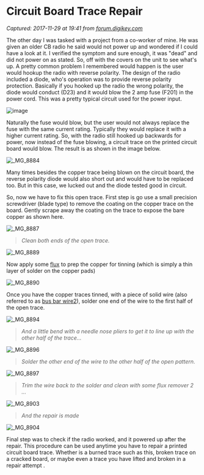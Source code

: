 # Circuit Board Trace Repair

_Captured: 2017-11-29 at 19:41 from [forum.digikey.com](https://forum.digikey.com/t/circuit-board-trace-repair/826?WT.z_sm_link=tfcircbrdrpr&utm_source=twitter&utm_medium=social&utm_campaign=tfcircbrdrpr)_

The other day I was tasked with a project from a co-worker of mine. He was given an older CB radio he said would not power up and wondered if I could have a look at it. I verified the symptom and sure enough, it was "dead" and did not power on as stated. So, off with the covers on the unit to see what's up. A pretty common problem I remembered would happen is the user would hookup the radio with reverse polarity. The design of the radio included a diode, who's operation was to provide reverse polarity protection. Basically if you hooked up the radio the wrong polarity, the diode would conduct (D23) and it would blow the 2 amp fuse (F201) in the power cord. This was a pretty typical circuit used for the power input.

![image](https://cdn-enterprise.discourse.org/digikey/uploads/default/original/2X/6/649b7a5a25417237058401fd93f08dee62ee81f9.jpg)

Naturally the fuse would blow, but the user would not always replace the fuse with the same current rating. Typically they would replace it with a higher current rating. So, with the radio still hooked up backwards for power, now instead of the fuse blowing, a circuit trace on the printed circuit board would blow. The result is as shown in the image below.

![_MG_8884](https://cdn-enterprise.discourse.org/digikey/uploads/default/optimized/2X/4/47710c221636872136b37e5d756832c2cd6e7ea0_1_690x459.JPG)

Many times besides the copper trace being blown on the circuit board, the reverse polarity diode would also short out and would have to be replaced too. But in this case, we lucked out and the diode tested good in circuit.

So, now we have to fix this open trace. First step is go use a small precision screwdriver (blade type) to remove the coating on the copper trace on the board. Gently scrape away the coating on the trace to expose the bare copper as shown here.

![_MG_8887](https://cdn-enterprise.discourse.org/digikey/uploads/default/optimized/2X/5/5037564a52c8b654ce4787bb1bc4285b9f2b2d05_1_690x459.JPG)

> _Clean both ends of the open trace._

![_MG_8889](https://cdn-enterprise.discourse.org/digikey/uploads/default/optimized/2X/4/4f1a2974d46998d4edca7ce04668c6b1236aea18_1_690x459.JPG)

Now apply some [flux](https://www.digikey.com/short/q3fwrh) to prep the copper for tinning (which is simply a thin layer of solder on the copper pads)

![_MG_8890](https://cdn-enterprise.discourse.org/digikey/uploads/default/optimized/2X/0/0d219b47198a690167c6382260b9c451a12e70d9_1_690x459.JPG)

Once you have the copper traces tinned, with a piece of solid wire (also referred to as [bus bar wire2](https://www.digikey.com/short/q3fw55)), solder one end of the wire to the first half of the open trace.

![_MG_8894](https://cdn-enterprise.discourse.org/digikey/uploads/default/optimized/2X/b/bf67e73714b57c7995e6212cdce1f4c5e288e346_1_690x459.JPG)

> _And a little bend with a needle nose pliers to get it to line up with the other half of the trace…_

![_MG_8896](https://cdn-enterprise.discourse.org/digikey/uploads/default/optimized/2X/e/ef2753912193fa6459a321e6c5ab917299ce72f2_1_690x459.JPG)

> _Solder the other end of the wire to the other half of the open pattern._

![_MG_8897](https://cdn-enterprise.discourse.org/digikey/uploads/default/optimized/2X/8/85178f850b41cede66e9ed110fa06fa1cffaf34d_1_690x459.JPG)

> _Trim the wire back to the solder and clean with some flux remover 2 …_

![_MG_8903](https://cdn-enterprise.discourse.org/digikey/uploads/default/optimized/2X/0/01c7a1aa6899d485eef3e67c001fcf098a6b1cd6_1_690x459.JPG)

> _And the repair is made_

![_MG_8904](https://cdn-enterprise.discourse.org/digikey/uploads/default/optimized/2X/5/5a59468bd3b075381a01fed5beed9284ffcb2063_1_690x459.JPG)

Final step was to check if the radio worked, and it powered up after the repair. This procedure can be used anytime you have to repair a printed circuit board trace. Whether is a burned trace such as this, broken trace on a cracked board, or maybe even a trace you have lifted and broken in a repair attempt .
